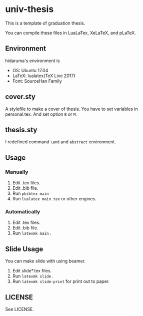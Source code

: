 # univ-thesis

This is a template of graduation thesis.

You can compile these files in LuaLaTex, XeLaTeX, and pLaTeX.


## Environment
hidaruma's environment is

* OS: Ubuntu 17.04
* LaTeX: lualatex(TeX Live 2017)
* Font: SourceHan Family

## cover.sty
A stylefile to make a cover of thesis.
You have to set variables in personal.tex.
And set option `B` or `M`.

## thesis.sty
I redefined command `\and` and `abstract` environment.

## Usage

### Manually

1. Edit .tex files.
1. Edit .bib file.
1. Run `pbibtex main` 
1. Run `lualatex main.tex` or other engines.

### Automatically

1. Edit .tex files.
1. Edit .bib file.
1. Run `latexmk main` .

## Slide Usage
You can make slide with using beamer.

1. Edit slide*.tex files.
1. Run `latexmk slide` .
1. Run `latexmk slide-print` for print out to paper.

## LICENSE

See LICENSE.

